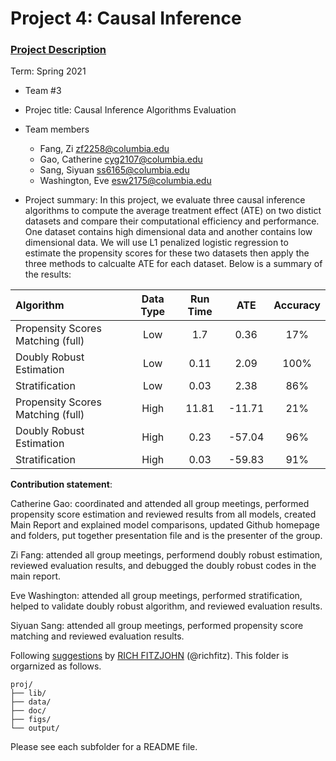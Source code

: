 # Project 4: Causal Inference

### [Project Description](doc/project4_desc.md)

Term: Spring 2021

+ Team #3
+ Projec title: Causal Inference Algorithms Evaluation
+ Team members
	+ Fang, Zi zf2258@columbia.edu
	+ Gao, Catherine cyg2107@columbia.edu
	+ Sang, Siyuan ss6165@columbia.edu
	+ Washington, Eve esw2175@columbia.edu

+ Project summary: In this project, we evaluate three causal inference algorithms to compute the average treatment effect (ATE) on two distict datasets and compare their computational efficiency and performance. One dataset contains high dimensional data and another contains low dimensional data. We will use L1 penalized logistic regression to estimate the propensity scores for these two datasets then apply the three methods to calcualte ATE for each dataset. Below is a summary of the results:

| **Algorithm** | **Data Type** | **Run Time** | **ATE** | **Accuracy** | 
|:-------------|:-------:|:-------:|:-------:|:-------:|
| Propensity Scores Matching (full)    | Low| 1.7| 0.36| 17%|
| Doubly Robust Estimation    | Low| 0.11| 2.09| 100%|
| Stratification   | Low| 0.03| 2.38| 86%|
| Propensity Scores Matching (full)    | High| 11.81| -11.71| 21%|
| Doubly Robust Estimation    | High| 0.23| -57.04| 96%|
| Stratification   | High| 0.03| -59.83| 91%|

	
**Contribution statement**: 

Catherine Gao: coordinated and attended all group meetings, performed propensity score estimation and reviewed results from all models, created Main Report and explained model comparisons, updated Github homepage and folders, put together presentation file and is the presenter of the group.

Zi Fang: attended all group meetings, performend doubly robust estimation, reviewed evaluation results, and debugged the doubly robust codes in the main report.

Eve Washington: attended all group meetings, performed stratification, helped to validate doubly robust algorithm, and reviewed evaluation results.

Siyuan Sang: attended all group meetings, performed propensity score matching and reviewed evaluation results.


Following [suggestions](http://nicercode.github.io/blog/2013-04-05-projects/) by [RICH FITZJOHN](http://nicercode.github.io/about/#Team) (@richfitz). This folder is orgarnized as follows.


```
proj/
├── lib/
├── data/
├── doc/
├── figs/
└── output/
```

Please see each subfolder for a README file.
